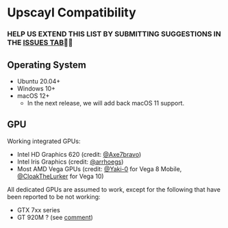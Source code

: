 # Upscayl Compatibility

### HELP US EXTEND THIS LIST BY SUBMITTING SUGGESTIONS IN THE [ISSUES TAB](https://github.com/upscayl/upscayl/issues)🙏🏻

## Operating System
- Ubuntu 20.04+
- Windows 10+
- macOS 12+
  - In the next release, we will add back macOS 11 support.

## GPU

Working integrated GPUs:
- Intel HD Graphics 620 (credit: [@Axe7bravo](https://github.com/upscayl/upscayl/issues/382))
- Intel Iris Graphics (credit: [@arrhoegs](https://github.com/orgs/upscayl/discussions/571))
- Most AMD Vega GPUs (credit: [@Yaki-0](https://github.com/upscayl/upscayl/issues/448) for Vega 8 Mobile, [@CloakTheLurker](https://github.com/upscayl/upscayl/issues/436) for Vega 10)

All dedicated GPUs are assumed to work, except for the following that have been reported to be not working:
- GTX 7xx series
- GT 920M ? (see [comment](https://github.com/upscayl/upscayl/issues/401#issuecomment-1659604580))